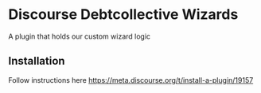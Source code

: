 # Discourse Debtcollective Wizards

A plugin that holds our custom wizard logic

## Installation

Follow instructions here https://meta.discourse.org/t/install-a-plugin/19157

